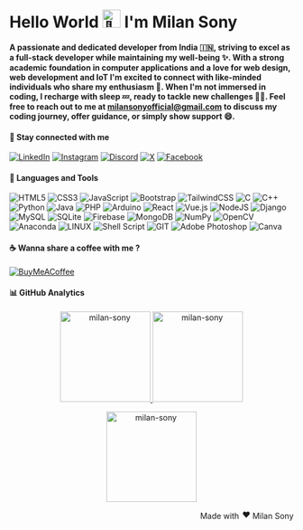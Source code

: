<h1 align="left">Hello World <img src="https://fonts.gstatic.com/s/e/notoemoji/latest/1f44b_1f3fb/512.gif" alt="👋" width="32" height="32"> I'm Milan Sony</h1>

<p><b>A passionate and dedicated developer from India 🇮🇳, striving to excel as a full-stack developer while maintaining my well-being ✨. With a strong academic foundation in computer applications and a love for web design, web development and IoT I'm excited to connect with like-minded individuals who share my enthusiasm 🥂. When I'm not immersed in coding, I recharge with sleep 💤, ready to tackle new challenges 💪🏻. Feel free to reach out to me at <a href="mailto:milansonyofficial@gmail.com">milansonyofficial@gmail.com</a> to discuss my coding journey, offer guidance, or simply show support 😄.</b></p>

<h4 align="left">🔗 Stay connected with me</h4>
 
[![LinkedIn](https://img.shields.io/badge/LinkedIn-%230077B5.svg?logo=linkedin&logoColor=white)](https://www.linkedin.com/in/milan-sony-94b977261)
[![Instagram](https://img.shields.io/badge/Instagram-%23E4405F.svg?logo=Instagram&logoColor=white)](https://instagram.com/milansony_) 
[![Discord](https://img.shields.io/badge/Discord-%237289DA.svg?logo=discord&logoColor=white)](https://discord.gg/http://discordapp.com/users/931193799957426186) 
[![X](https://img.shields.io/badge/X-black.svg?logo=X&logoColor=white)](https://x.com/milansony_) 
[![Facebook](https://img.shields.io/badge/Facebook-%231877F2.svg?logo=Facebook&logoColor=white)](https://fb.com/milansonyms)

<h4 align="left">🧩 Languages and Tools</h4>

![HTML5](https://img.shields.io/badge/html5-%23E34F26.svg?style=flat&logo=html5&logoColor=white)
![CSS3](https://img.shields.io/badge/css3-%231572B6.svg?style=flat&logo=css3&logoColor=white)
![JavaScript](https://img.shields.io/badge/javascript-%23323330.svg?style=flat&logo=javascript&logoColor=%23F7DF1E)
![Bootstrap](https://img.shields.io/badge/bootstrap-%23563D7C.svg?style=flat&logo=bootstrap&logoColor=white)
![TailwindCSS](https://img.shields.io/badge/tailwindcss-%2338B2AC.svg?style=flat&logo=tailwind-css&logoColor=white)
![C](https://img.shields.io/badge/c-%2300599C.svg?style=flat&logo=c&logoColor=white)
![C++](https://img.shields.io/badge/c++-%2300599C.svg?style=flat&logo=c%2B%2B&logoColor=white)
![Python](https://img.shields.io/badge/python-3670A0?style=flat&logo=python&logoColor=ffdd54)
![Java](https://img.shields.io/badge/java-%23ED8B00.svg?style=flat&logo=openjdk&logoColor=white) 
![PHP](https://img.shields.io/badge/php-%23777BB4.svg?style=flat&logo=php&logoColor=white)
![Arduino](https://img.shields.io/badge/-Arduino-00979D?style=flat&logo=Arduino&logoColor=white)
![React](https://img.shields.io/badge/react-%2320232a.svg?style=flat&logo=react&logoColor=%2361DAFB) 
![Vue.js](https://img.shields.io/badge/vue.js-%2335495e.svg?style=flat&logo=vuedotjs&logoColor=%234FC08D) 
![NodeJS](https://img.shields.io/badge/node.js-6DA55F?style=flat&logo=node.js&logoColor=white)
![Django](https://img.shields.io/badge/django-%23092E20.svg?style=flat&logo=django&logoColor=white) 
![MySQL](https://img.shields.io/badge/mysql-%2300f.svg?style=flat&logo=mysql&logoColor=white)
![SQLite](https://img.shields.io/badge/sqlite-%2307405e.svg?style=flat&logo=sqlite&logoColor=white)
![Firebase](https://img.shields.io/badge/firebase-%23039BE5.svg?style=flat&logo=firebase)
![MongoDB](https://img.shields.io/badge/MongoDB-%234ea94b.svg?style=flat&logo=mongodb&logoColor=white)
![NumPy](https://img.shields.io/badge/numpy-%23013243.svg?style=flat&logo=numpy&logoColor=white)
![OpenCV](https://img.shields.io/badge/opencv-%23white.svg?style=flat&logo=opencv&logoColor=white)
![Anaconda](https://img.shields.io/badge/Anaconda-%2344A833.svg?style=flat&logo=anaconda&logoColor=white) 
![LINUX](https://img.shields.io/badge/Linux-FCC624?style=flat&logo=linux&logoColor=black)
![Shell Script](https://img.shields.io/badge/shell_script-%23121011.svg?style=flat&logo=gnu-bash&logoColor=white) 
![GIT](https://img.shields.io/badge/Git-fc6d26?style=flat&logo=git&logoColor=white)
![Adobe Photoshop](https://img.shields.io/badge/adobephotoshop-%2331A8FF.svg?style=flat&logo=adobephotoshop&logoColor=white)
![Canva](https://img.shields.io/badge/Canva-%2300C4CC.svg?style=flat&logo=Canva&logoColor=white)

<h4 align="left">☕ Wanna share a coffee with me ?</h4>

[![BuyMeACoffee](https://img.shields.io/badge/Buy%20Me%20a%20Coffee-ffdd00?style=for-the-badge&logo=buy-me-a-coffee&logoColor=black)](https://www.buymeacoffee.com/milansony) 

<h4 align="left">📊 GitHub Analytics</h4>
<p align="center">
  <a href="https://github.com/milan-sony/milan-sony">
    <img align="" height="160em" 
         src="https://github-readme-stats.vercel.app/api?username=milan-sony&theme=dark&hide_border=true&include_all_commits=true&count_private=true" 
         alt="milan-sony"/>
    <img align="" height="160em"
         src="https://github-readme-streak-stats.herokuapp.com/?user=milan-sony&theme=dark&hide_border=true" 
         alt="milan-sony"/>
   </a>
</p>
<p align="center">
  <img height="160em" src="https://github-readme-stats.vercel.app/api/top-langs/?username=milan-sony&theme=dark&hide_border=true&include_all_commits=true&count_private=true&layout=compact" alt="milan-sony" />
</p>

<p align="right">Made with <img src="https://fonts.gstatic.com/s/e/notoemoji/latest/2764_fe0f/512.gif" alt="❤" width="16" height="16"> Milan Sony</p>
